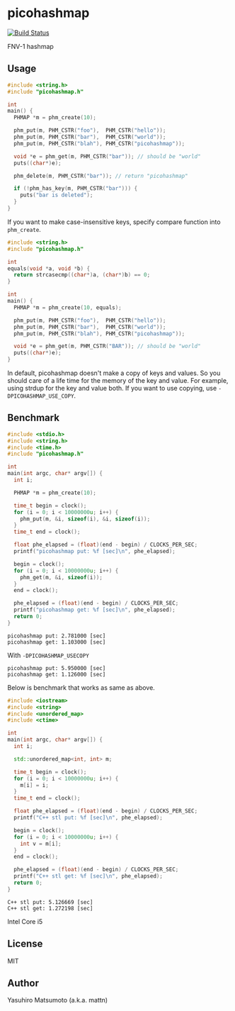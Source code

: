 # picohashmap

[![Build Status](https://travis-ci.org/mattn/picohashmap.svg?branch=master)](https://travis-ci.org/mattn/picohashmap)

FNV-1 hashmap

## Usage

```c
#include <string.h>
#include "picohashmap.h"

int
main() {
  PHMAP *m = phm_create(10);

  phm_put(m, PHM_CSTR("foo"),  PHM_CSTR("hello"));
  phm_put(m, PHM_CSTR("bar"),  PHM_CSTR("world"));
  phm_put(m, PHM_CSTR("blah"), PHM_CSTR("picohashmap"));

  void *e = phm_get(m, PHM_CSTR("bar")); // should be "world"
  puts((char*)e);

  phm_delete(m, PHM_CSTR("bar")); // return "picohashmap"

  if (!phm_has_key(m, PHM_CSTR("bar"))) {
    puts("bar is deleted");
  }
}
```

If you want to make case-insensitive keys, specify compare function into `phm_create`.

```c
#include <string.h>
#include "picohashmap.h"

int
equals(void *a, void *b) {
  return strcasecmp((char*)a, (char*)b) == 0;
}

int
main() {
  PHMAP *m = phm_create(10, equals);

  phm_put(m, PHM_CSTR("foo"),  PHM_CSTR("hello"));
  phm_put(m, PHM_CSTR("bar"),  PHM_CSTR("world"));
  phm_put(m, PHM_CSTR("blah"), PHM_CSTR("picohashmap"));

  void *e = phm_get(m, PHM_CSTR("BAR")); // should be "world"
  puts((char*)e);
}
```

In default, picohashmap doesn't make a copy of keys and values. So you should care of a life time for the memory of the key and value. For example, using strdup for the key and value both. If you want to use copying, use `-DPICOHASHMAP_USE_COPY`.

## Benchmark

```c
#include <stdio.h>
#include <string.h>
#include <time.h>
#include "picohashmap.h"

int
main(int argc, char* argv[]) {
  int i;

  PHMAP *m = phm_create(10);

  time_t begin = clock();
  for (i = 0; i < 10000000u; i++) {
    phm_put(m, &i, sizeof(i), &i, sizeof(i));
  }
  time_t end = clock();

  float phe_elapsed = (float)(end - begin) / CLOCKS_PER_SEC;
  printf("picohashmap put: %f [sec]\n", phe_elapsed);

  begin = clock();
  for (i = 0; i < 10000000u; i++) {
    phm_get(m, &i, sizeof(i));
  }
  end = clock();

  phe_elapsed = (float)(end - begin) / CLOCKS_PER_SEC;
  printf("picohashmap get: %f [sec]\n", phe_elapsed);
  return 0;
}
```

```
picohashmap put: 2.781000 [sec]
picohashmap get: 1.103000 [sec]
```

With `-DPICOHASHMAP_USECOPY`

```
picohashmap put: 5.950000 [sec]
picohashmap get: 1.126000 [sec]
```

Below is benchmark that works as same as above.

```cpp
#include <iostream>
#include <string>
#include <unordered_map>
#include <ctime>

int
main(int argc, char* argv[]) {
  int i;

  std::unordered_map<int, int> m;

  time_t begin = clock();
  for (i = 0; i < 10000000u; i++) {
    m[i] = i;
  }
  time_t end = clock();

  float phe_elapsed = (float)(end - begin) / CLOCKS_PER_SEC;
  printf("C++ stl put: %f [sec]\n", phe_elapsed);

  begin = clock();
  for (i = 0; i < 10000000u; i++) {
    int v = m[i];
  }
  end = clock();

  phe_elapsed = (float)(end - begin) / CLOCKS_PER_SEC;
  printf("C++ stl get: %f [sec]\n", phe_elapsed);
  return 0;
}
```

```
C++ stl put: 5.126669 [sec]
C++ stl get: 1.272198 [sec]
```

Intel Core i5

## License

MIT

## Author

Yasuhiro Matsumoto (a.k.a. mattn)
